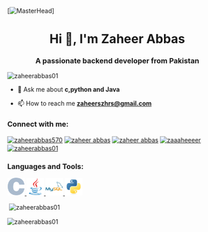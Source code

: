 [![MasterHead](https://res.cloudinary.com/superfolio/image/upload/v1620689979/68747470733a2f2f692e70696e696d672e636f6d2f6f726967696e616c732f63362f33332f63322f63363333633230656465383266306530636564376435373064626533613166332e676966_yjuh2s.gif)]

<h1 align="center">Hi 👋, I'm Zaheer Abbas</h1>
<h3 align="center">A passionate backend developer from Pakistan</h3>

<p align="left"> <img src="https://komarev.com/ghpvc/?username=zaheerabbas01&label=Profile%20views&color=0e75b6&style=flat" alt="zaheerabbas01" /> </p>

- 💬 Ask me about **c,python and Java**

- 📫 How to reach me **zaheerszhrs@gmail.com**

<h3 align="left">Connect with me:</h3>
<p align="left">
<a href="https://twitter.com/zaheerabbas570" target="blank"><img align="center" src="https://raw.githubusercontent.com/rahuldkjain/github-profile-readme-generator/master/src/images/icons/Social/twitter.svg" alt="zaheerabbas570" height="30" width="40" /></a>
<a href="https://linkedin.com/in/zaheer abbas" target="blank"><img align="center" src="https://raw.githubusercontent.com/rahuldkjain/github-profile-readme-generator/master/src/images/icons/Social/linked-in-alt.svg" alt="zaheer abbas" height="30" width="40" /></a>
<a href="https://fb.com/zaheer abbas" target="blank"><img align="center" src="https://raw.githubusercontent.com/rahuldkjain/github-profile-readme-generator/master/src/images/icons/Social/facebook.svg" alt="zaheer abbas" height="30" width="40" /></a>
<a href="https://instagram.com/zaaaheeeer" target="blank"><img align="center" src="https://raw.githubusercontent.com/rahuldkjain/github-profile-readme-generator/master/src/images/icons/Social/instagram.svg" alt="zaaaheeeer" height="30" width="40" /></a>
<a href="https://www.leetcode.com/zaheerabbas01" target="blank"><img align="center" src="https://raw.githubusercontent.com/rahuldkjain/github-profile-readme-generator/master/src/images/icons/Social/leet-code.svg" alt="zaheerabbas01" height="30" width="40" /></a>
</p>

<h3 align="left">Languages and Tools:</h3>
<p align="left"> <a href="https://www.cprogramming.com/" target="_blank" rel="noreferrer"> <img src="https://raw.githubusercontent.com/devicons/devicon/master/icons/c/c-original.svg" alt="c" width="40" height="40"/> </a> <a href="https://www.java.com" target="_blank" rel="noreferrer"> <img src="https://raw.githubusercontent.com/devicons/devicon/master/icons/java/java-original.svg" alt="java" width="40" height="40"/> </a> <a href="https://www.mysql.com/" target="_blank" rel="noreferrer"> <img src="https://raw.githubusercontent.com/devicons/devicon/master/icons/mysql/mysql-original-wordmark.svg" alt="mysql" width="40" height="40"/> </a> <a href="https://www.python.org" target="_blank" rel="noreferrer"> <img src="https://raw.githubusercontent.com/devicons/devicon/master/icons/python/python-original.svg" alt="python" width="40" height="40"/> </a> </p>

<p>&nbsp;<img align="center" src="https://github-readme-stats.vercel.app/api?username=zaheerabbas01&show_icons=true&locale=en" alt="zaheerabbas01" /></p>

<p><img align="center" src="https://github-readme-streak-stats.herokuapp.com/?user=zaheerabbas01&" alt="zaheerabbas01" /></p>
